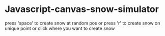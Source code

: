 # Javascript-canvas-snow-simulator

press 'space' to create snow at random pos
or press 'r' to create snow on unique point
or click where you want to create snow

